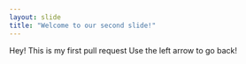```yaml
---
layout: slide
title: "Welcome to our second slide!"
---
```

Hey! This is my first pull request
Use the left arrow to go back!
